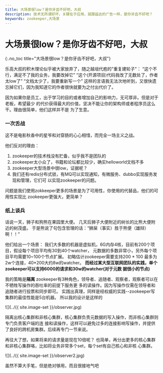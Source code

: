 ```yaml
---
title: 大场景很low？是你牙齿不好吧，大叔
description: 技术无所谓好坏，关键在于应用，就跟益达的广告一样，是你牙齿不好吧？
keywords: zookeeper,大场景
---
```


# 大场景很low？是你牙齿不好吧，大叔
{:.no_toc title="大场景很low？是你牙齿不好吧，大叔"}

乐高大叔的积木理论似乎被大家放弃了，随之越俎代庖的"重复建轮子"：
“这个不行，满足不了我的业务，我要改掉它”
“这个(开源项目)代码我改了无数处了，作者太low了”
“文档太少了，我要重新写一个”
这样的言语我无法次地听到，又很快遗忘掉它们，因为我知道它的作者很快就要为之付出代价了。

因为如果你是员工，出于学习的目的或者增加自己的影响力，无可厚非。但是对于老板，希望最少
的代价获得最大的价值，坚决不能让你的架构师或者程序员这么干。理由很简单，他们这样并不是
为了生意。

### 一次舌战 ###
这不是电影秋香中的星爷和对穿肠的心心相惜，而完全一场主义之战。

他们反对的理由：
1. zookeeper的技术栈没有贮备，似乎我不是团队的
2. zookeeper太小众了，书籍和论坛都比较少，确实helloworld文档不多
3. zookeeper大型场景中很low，证据呢？
4. 我们还有redis分布式锁，有MQ可以实现通知，有微服务、dubbo实现服务发现和管理，它们可
   以实现zookeeper的问题。

问题是我们使用zokkeeper更多的场景是为了可用性，你使用的代替品，他们的可用性实现比
zookeeper更强大，更简单？

### 纸上谈兵 ###
话说一天，狮子和狗熊在果园里大便。
几天后狮子大便附近的树长的比熊大便附近的树茂盛。 
于是熊说了句包含哲理的话：“狮屎（事实）胜于熊便（雄辩）啊！！”

他们给出一个场景：
我们大多数的机器是虚拟机，6G内存4核，目前有200个项目，假设每个项目平均有30到40个watcher，
元数据的多数非常小，另外每个项目平均需要10~100个节点扩展。
初略估计zookeeper需要支持200 * 100 最多为2w个连接，40*200大约8w的watcher。
**而经过某大型互联网团队的实践，单个zookeeper可以支持6000的请求和30w的watcher(对于元数
据很小的节点)**

我的策略是**隔离**
zookeeper有3种角色，领导者、追随者、观察者，观察者可以在不牺牲写操作的吞吐率的前提下服务更
多的读操作。因为写操作仅需在领导者和追随者进行投票和同步即可。
实践出真理，同样是经权威的实践--zookeeper写集群的最佳性能是5台机器。
所以我的设计是这样的

![](../{{ site.image-set }}/observer.jpg)

隔离出核心集群和非核心集群，核心集群负责元数据的写入操作，而非核心集群则专门负责客户端的连
接和读操作，这样可以避免过多的连接影响写操作，并提供了良好的跨机房集群。后续再专门一节来说。

再往大了想，如果将来的请求量是现在10倍呢？
也简单，再分出更多的核心集群和非核心集群咯，比如将业务非常多个set，每个set有自己核心和非核
心集群。

![](../{{ site.image-set }}/observer2.jpg)

虽然不算大手笔，但是绝对够用，而且很接地气吧